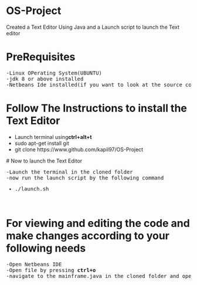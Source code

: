 # OS-Project
Created a Text Editor Using Java and a Launch script to launch the Text editor
# PreRequisites
<pre>
-Linux OPerating System(UBUNTU)
-jdk 8 or above installed
-Netbeans Ide installed(if you want to look at the source code and make changes according to your needs).</pre>
# Follow The Instructions to install the Text Editor
<ul>
<li>Launch terminal using<b>ctrl+alt+t</b>
<li>sudo apt-get install git</li>
<li>git clone https://www.github.com/kapil97/OS-Project</li>
</ul>
# Now to launch the Text Editor
<pre>
-Launch the terminal in the cloned folder
-now run the launch script by the following command
<ul><li>./launch.sh</li></ul>
</pre>

# For viewing and editing the code and make changes according to your following needs
<pre>
-Open Netbeans IDE
-Open file by pressing <b>ctrl+o</b>
-navigate to the mainframe.java in the cloned folder and open it.
</pre>

